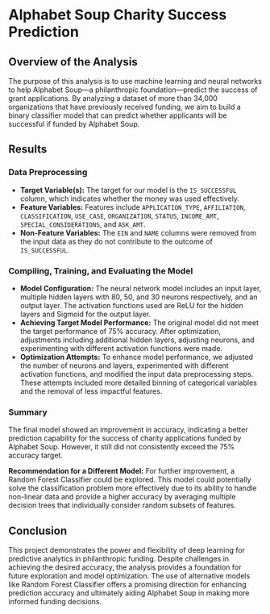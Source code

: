 # Alphabet Soup Charity Success Prediction

## Overview of the Analysis

The purpose of this analysis is to use machine learning and neural networks to help Alphabet Soup—a philanthropic foundation—predict the success of grant applications. By analyzing a dataset of more than 34,000 organizations that have previously received funding, we aim to build a binary classifier model that can predict whether applicants will be successful if funded by Alphabet Soup.

## Results

### Data Preprocessing

- **Target Variable(s):** The target for our model is the `IS_SUCCESSFUL` column, which indicates whether the money was used effectively.
- **Feature Variables:** Features include `APPLICATION_TYPE`, `AFFILIATION`, `CLASSIFICATION`, `USE_CASE`, `ORGANIZATION`, `STATUS`, `INCOME_AMT`, `SPECIAL_CONSIDERATIONS`, and `ASK_AMT`.
- **Non-Feature Variables:** The `EIN` and `NAME` columns were removed from the input data as they do not contribute to the outcome of `IS_SUCCESSFUL`.

### Compiling, Training, and Evaluating the Model

- **Model Configuration:** The neural network model includes an input layer, multiple hidden layers with 80, 50, and 30 neurons respectively, and an output layer. The activation functions used are ReLU for the hidden layers and Sigmoid for the output layer.
- **Achieving Target Model Performance:** The original model did not meet the target performance of 75% accuracy. After optimization, adjustments including additional hidden layers, adjusting neurons, and experimenting with different activation functions were made.
- **Optimization Attempts:** To enhance model performance, we adjusted the number of neurons and layers, experimented with different activation functions, and modified the input data preprocessing steps. These attempts included more detailed binning of categorical variables and the removal of less impactful features.

### Summary

The final model showed an improvement in accuracy, indicating a better prediction capability for the success of charity applications funded by Alphabet Soup. However, it still did not consistently exceed the 75% accuracy target. 

**Recommendation for a Different Model:** For further improvement, a Random Forest Classifier could be explored. This model could potentially solve the classification problem more effectively due to its ability to handle non-linear data and provide a higher accuracy by averaging multiple decision trees that individually consider random subsets of features.

## Conclusion

This project demonstrates the power and flexibility of deep learning for predictive analytics in philanthropic funding. Despite challenges in achieving the desired accuracy, the analysis provides a foundation for future exploration and model optimization. The use of alternative models like Random Forest Classifier offers a promising direction for enhancing prediction accuracy and ultimately aiding Alphabet Soup in making more informed funding decisions.
